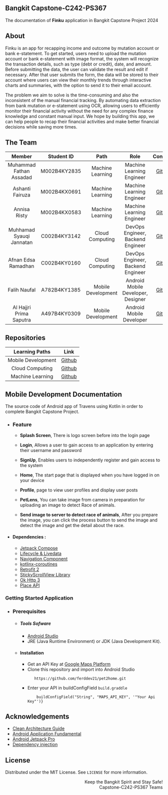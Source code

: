 ## Bangkit Capstone-C242-PS367
The documentation of <b>Finku</b> application in Bangkit Capstone Project 2024

## About
Finku is an app for recapping income and outcome by mutation account or bank e-statement. To get started, users need to upload the mutation account or bank e-statement with image format, the system will recognize the transaction details, such as type (debt or credit), date, and amount. Before submitting the data, the user can validate the result and edit if necessary. After that user submits the form, the data will be stored to their account where users can view their monthly trends through interactive charts and summaries, with the option to send it to their email account.

The problem we aim to solve is the time-consuming and also the inconsistent of the manual financial tracking. By automating data extraction from bank mutation or e-statement using OCR, allowing users to efficiently monitor their financial activity without the need for any complex finance knowledge and constant manual input. We hope by building this app, we can help people to recap their financial activities and make better financial decisions while saving more times.

## The Team

|            Member           | Student ID |        Path        |                    Role                    |                                                       Contacts                                                      |
| :-------------------------: | :--------: | :----------------: | :----------------------------------------: | :-----------------------------------------------------------------------------------------------------------------: |
|        Muhammad Fathan Assadad        | M002B4KY2835 |  Machine Learning  |         Machine Learning Engineer          |         [Github](https://github.com/orgs/Capstone-C242-PS367/people/fath29)           |
|     Ashanti Fairuza    | M002B4KX0691 |  Machine Learning  |          Machine Learning Engineer         |  [Github](https://github.com/orgs/Capstone-C242-PS367/people/ashantifairuza)  |
|     Annisa Risty     | M002B4KX0583 |  Machine Learning   |          Machine Learning Engineer                     |   [Github](https://github.com/orgs/Capstone-C242-PS367/people/annisarsty)             |
|    Muhhamad Syauqi Jannatan     | C002B4KY3142 |  Cloud Computing   |         DevOps Engineer, Backend Engineer          |   [Github](https://github.com/orgs/Capstone-C242-PS367/people/syauqijan)    |
|   Afnan Edsa Ramadhan   | C002B4KY0160 |  Cloud Computing|     DevOps Engineer, Backend Engineer               |   [Github](https://github.com/orgs/Capstone-C242-PS367/people/afnanramadhan)            |
|      Falih Naufal      | A782B4KY1385 |  Mobile Development|    Android Mobile Developer, Designer                | [Github](https://github.com/orgs/Capstone-C242-PS367/people/falihnaufal17) |
|      Al Hajjri Prima Saputra      | A497B4KY0309 |  Mobile Development|    Android Mobile Developer                | [Github](https://github.com/orgs/Capstone-C242-PS367/people/Al-Hajjri) |

## Repositories

|   Learning Paths   |                                Link                                |
| :----------------: | :----------------------------------------------------------------: |
| Mobile Development | [Github]() |
|  Cloud Computing  | [Github]()  |
|   Machine Learning  | [Github]()  |


## Mobile Development Documentation
The source code of Android app of Travens using Kotlin in order to complete Bangkit Capstone Project.



 - ### Feature
      * **Splash Screen**, There is logo screen before into the login page

      * **Login**, Allows a user to gain access to an application by entering their username and password

      * **SignUp**, Enables users to independently register and gain access to the system

      * **Home**, The start page that is displayed when you have logged in on your device
      
      *  **Profile**, page to view user profiles and display user posts
 
      * **PetLens**, You can take image from camera in preparation for uploading an image to detect Race of animals.

      * **Send image to server to detect race of animals**, After you prepare the image, you can click the process button to send the image and detect the image and get the detail about the race.


* #### Dependencies :
  - [Jetpack Compose](https://developer.android.com/jetpack/compose)
  - [Lifecycle & Livedata](https://developer.android.com/jetpack/androidx/releases/lifecycle)
  - [Navigation Component](https://developer.android.com/jetpack/androidx/releases/navigation)
  - [kotlinx-coroutines](https://developer.android.com/kotlin/coroutines)    
  - [Retrofit 2](https://square.github.io/retrofit/)   
  - [StickyScrollView Library](https://github.com/amarjain07/StickyScrollView)    
  - [Ok Http 3](https://square.github.io/okhttp/) 
  - [Place API](https://developers.google.com/maps/documentation/places/android-sdk) 

### Getting Started Application

  - ### Prerequisites
      - ##### Tools Sofware
        - [Android Studio](https://developer.android.com/studio)
        - JRE (Java Runtime Environment) or JDK (Java Development Kit).

      - #### Installation
        - Get an API Key at [Google Maps Platform](https://developers.google.com/maps/documentation/android-sdk/get-api-key)
        - Clone this repository and import into Android Studio    
            ```
               https://github.com/ferddev21/pet2home.git
            ``` 
        - Enter your API in buildConfigField `build.graddle`
           ``` defaultConfig {
               buildConfigField("String", "MAPS_API_KEY", '"Your Api Key"')}
  ## Acknowledgements
  * [Clean Architecture Guide](https://developer.android.com/jetpack/guide)
  * [Android Application Fundamental](https://developer.android.com/guide/components/fundamentals)
  * [Android Jetpack Pro](https://developer.android.com/jetpack)
  * [Dependency injection](https://developer.android.com/training/dependency-injection)


## License
Distributed under the MIT License. See `LICENSE` for more information.

<p align="right"> Keep the Bangkit Spirit and Stay Safe! <br> Capstone-C242-PS367 Teams </p>

